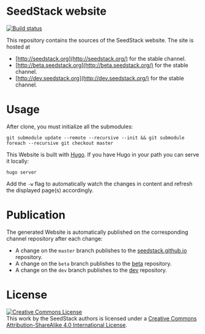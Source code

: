 # SeedStack website 
[![Build status](https://travis-ci.org/seedstack/website.svg?branch=master)](https://travis-ci.org/seedstack/website)

This repository contains the sources of the SeedStack website. The site is hosted at 

* [http://seedstack.org](http://seedstack.org/) for the stable channel. 
* [http://beta.seedstack.org](http://beta.seedstack.org/) for the stable channel. 
* [http://dev.seedstack.org](http://dev.seedstack.org/) for the stable channel. 

# Usage

After clone, you must initialize all the submodules:

    git submodule update --remote --recursive --init && git submodule foreach --recursive git checkout master

This Website is built with [Hugo](http://gohugo.io/). If you have Hugo in your path you can serve it locally:

    hugo server
    
Add the `-w` flag to automatically watch the changes in content and refresh the displayed page(s) accordingly.

# Publication

The generated Website is automatically published on the corresponding channel repository after each change:

* A change on the `master` branch publishes to the [seedstack.github.io](https://github.com/seedstack/seedstack.github.io) repository. 
* A change on the `beta` branch publishes to the [beta](https://github.com/seedstack/beta) repository. 
* A change on the `dev` branch publishes to the [dev](https://github.com/seedstack/dev) repository. 

# License

<a rel="license" href="http://creativecommons.org/licenses/by-sa/4.0/"><img alt="Creative Commons License" style="border-width:0" src="https://i.creativecommons.org/l/by-sa/4.0/88x31.png" /></a><br />This work by <span xmlns:cc="http://creativecommons.org/ns#" property="cc:attributionName">the SeedStack authors</span> is licensed under a <a rel="license" href="http://creativecommons.org/licenses/by-sa/4.0/">Creative Commons Attribution-ShareAlike 4.0 International License</a>.
